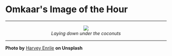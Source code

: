 # Omkaar's Image of the Hour

---

<div align="center">

<a href="https://unsplash.com/photos/D2JoNyop-4g">
  <img src="https://images.unsplash.com/photo-1754648915228-994a9c6dca51?crop=entropy&cs=tinysrgb&fit=max&fm=jpg&ixid=M3w3NjA2Nzh8MHwxfHJhbmRvbXx8fHx8fHx8fDE3NTUwMzk2MDB8&ixlib=rb-4.1.0&q=80&w=1080" style="max-width:100%; height:auto;">
</a>

<br>
<i>Laying down under the coconuts</i>

</div>

---

**Photo by** [Harvey Enrile](https://unsplash.com/@harveyenrile) **on Unsplash**
